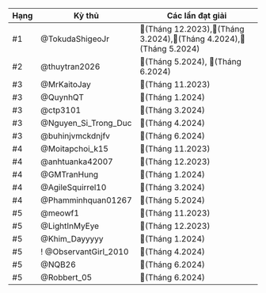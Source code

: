 Hạng|Kỳ thủ|Các lần đạt giải
---|---|---
#1|@TokudaShigeoJr|🥇(Tháng 12.2023),🥉(Tháng 3.2024),🥈(Tháng 4.2024),🥇(Tháng 5.2024)
#2|@thuytran2026|🥉(Tháng 5.2024), 🥈(Tháng 6.2024)
#3|@MrKaitoJay|🥇(Tháng 11.2023)
#3|@QuynhQT|🥇(Tháng 1.2024)
#3|@ctp3101|🥇(Tháng 3.2024)
#3|@Nguyen_Si_Trong_Duc|🥇(Tháng 4.2024)
#3|@buhinjvmckdnjfv|🥇(Tháng 6.2024)
#4|@Moitapchoi_k15|🥈(Tháng 11.2023)
#4|@anhtuanka42007|🥈(Tháng 12.2023)
#4|@GMTranHung|🥈(Tháng 1.2024)
#4|@AgileSquirrel10|🥈(Tháng 3.2024)
#4|@Phamminhquan01267|🥈(Tháng 5.2024)
#5|@meowf1|🥉(Tháng 11.2023)
#5|@LightInMyEye|🥉(Tháng 12.2023)
#5|@Khim_Dayyyyy|🥉(Tháng 1.2024)
#5|! @ObservantGirl_2010|🥉(Tháng 4.2024)
#5|@NQB26|🥉(Tháng 6.2024)
#5|@Robbert_05|🥉(Tháng 6.2024)
